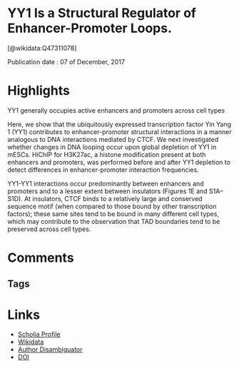 
YY1 Is a Structural Regulator of Enhancer-Promoter Loops.
=========================================================
  
  [@wikidata:Q47311078]  
  
Publication date : 07 of December, 2017  

# Highlights
YY1 generally occupies active enhancers and promoters across cell types

 Here, we show that the ubiquitously expressed transcription factor Yin Yang 1 (YY1) contributes to enhancer-promoter structural interactions in a manner analogous to DNA interactions mediated by CTCF.
We next investigated whether changes in DNA looping occur upon global depletion of YY1 in mESCs. HiChIP for H3K27ac, a histone modification present at both enhancers and promoters, was performed before and after YY1 depletion to detect differences in enhancer-promoter interaction frequencies.

YY1-YY1 interactions occur predominantly between enhancers and promoters and to a lesser extent between insulators (Figures 1E and S1A–S1D). At insulators, CTCF binds to a relatively large and conserved sequence motif (when compared to those bound by other transcription factors); these same sites tend to be bound in many different cell types, which may contribute to the observation that TAD boundaries tend to be preserved across cell types.


# Comments

## Tags

# Links
  
 * [Scholia Profile](https://scholia.toolforge.org/work/Q47311078)  
 * [Wikidata](https://www.wikidata.org/wiki/Q47311078)  
 * [Author Disambiguator](https://author-disambiguator.toolforge.org/work_item_oauth.php?id=Q47311078&batch_id=&match=1&author_list_id=&doit=Get+author+links+for+work)  
 * [DOI](https://doi.org/10.1016/J.CELL.2017.11.008)  
